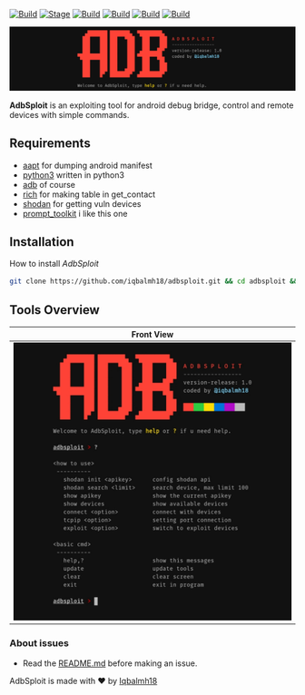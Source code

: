 
[![Build](https://img.shields.io/badge/AdbSploit-brightgreen.svg?maxAge=259200)]()
[![Stage](https://img.shields.io/badge/Version-1.0-brightgreen.svg)]()
[![Build](https://img.shields.io/badge/Support-Linux&Termux-orange.svg)]()
[![Build](https://img.shields.io/badge/Exploit-ADB-red.svg?maxAge=259200)]()
[![Build](https://img.shields.io/badge/Language-Python3-blue.svg?maxAge=259200)]()
[![Build](https://img.shields.io/badge/Contributor-iqbalmh18-red.svg?style=flat)]()

![Banner](https://raw.githubusercontent.com/iqbalmh18/adbsploit/main/.readme/20201011_222024.jpg)

**AdbSploit** is an exploiting tool for android debug bridge, control and remote devices with simple commands. 

## Requirements
- [aapt](https://androidaapt.com/) for dumping android manifest
- [python3](https://www.python.org/downloads/release/python-386) written in python3
- [adb](https://pkgs.org/download/android-tools-adb) of course
- [rich](https://pypi.org/project/rich/) for making table in get_contact
- [shodan](https://pypi.org/project/shodan/) for getting vuln devices
- [prompt_toolkit](https://pypi.org/project/prompt_toolkit) i like this one

## Installation
How to install *AdbSploit* 
```bash
git clone https://github.com/iqbalmh18/adbsploit.git && cd adbsploit && chmod +x setup && ./setup
```
## Tools Overview
| Front View |
| ------------  |
|![Index](https://raw.githubusercontent.com/iqbalmh18/adbsploit/main/.readme/20201011_222154.jpg)|

### About issues
- Read the [README.md](https://github.com/iqbalmh18/adbsploit/blob/master/README.md) before making an issue.

AdbSploit is made with ❤️ by [Iqbalmh18](https://instagram.com/iqbalmh18)


